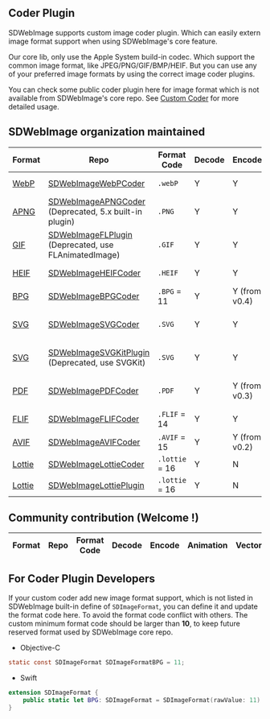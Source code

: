 ## Coder Plugin
SDWebImage supports custom image coder plugin. Which can easily extern image format support when using SDWebImage's core feature.

Our core lib, only use the Apple System build-in codec. Which support the common image format, like JPEG/PNG/GIF/BMP/HEIF. But you can use any of your preferred image formats by using the correct image coder plugins.

You can check some public coder plugin here for image format which is not available from SDWebImage's core repo. See [Custom Coder](https://github.com/rs/SDWebImage/wiki/Advanced-Usage#custom-coder-420) for more detailed usage.

## SDWebImage organization maintained
| Format | Repo | Format Code | Decode | Encode | Animation | Progressive | Thumbnail |
| --- | --- | --- | --- | --- | --- | --- | --- |
| [WebP](https://developers.google.com/speed/webp/) | [SDWebImageWebPCoder](https://github.com/SDWebImage/SDWebImageWebPCoder) | `.webP` | Y | Y | Y | Y | Y (from v0.4.0) |
| [APNG](https://en.wikipedia.org/wiki/APNG) | [SDWebImageAPNGCoder](https://github.com/SDWebImage/SDWebImageAPNGCoder) (Deprecated, 5.x built-in plugin) | `.PNG` | Y | Y | Y | Y | N |
| [GIF](https://en.wikipedia.org/wiki/GIF) | [SDWebImageFLPlugin](https://github.com/SDWebImage/SDWebImageFLPlugin) (Deprecated, use FLAnimatedImage) | `.GIF` | Y | Y | N | N | N |
| [HEIF](http://nokiatech.github.io/heif/) | [SDWebImageHEIFCoder](https://github.com/SDWebImage/SDWebImageHEIFCoder) | `.HEIF` | Y | Y | N | N | Y (from v0.7.0) |
| [BPG](https://bellard.org/bpg/) | [SDWebImageBPGCoder](https://github.com/SDWebImage/SDWebImageBPGCoder) | `.BPG` = 11 | Y | Y (from v0.4) | Y | N | N |
| [SVG](https://en.wikipedia.org/wiki/Scalable_Vector_Graphics) | [SDWebImageSVGCoder](https://github.com/SDWebImage/SDWebImageSVGCoder) | `.SVG` | Y | Y | N | N | Y (Vector from v1.4.0) |
| [SVG](https://en.wikipedia.org/wiki/Scalable_Vector_Graphics) | [SDWebImageSVGKitPlugin](https://github.com/SDWebImage/SDWebImageSVGKitPlugin) (Deprecated, use SVGKit) | `.SVG` | Y | Y | N | N | Y (Vector from v1.1.0) |
| [PDF](https://en.wikipedia.org/wiki/PDF) | [SDWebImagePDFCoder](https://github.com/SDWebImage/SDWebImagePDFCoder) | `.PDF` | Y | Y (from v0.3) | N | N | Y (Vector from v0.6.0) |
| [FLIF](https://flif.info/) | [SDWebImageFLIFCoder](https://github.com/SDWebImage/SDWebImageFLIFCoder) | `.FLIF` = 14 | Y | Y | Y | Y | N |
| [AVIF](https://aomediacodec.github.io/av1-avif) | [SDWebImageAVIFCoder](https://github.com/SDWebImage/SDWebImageAVIFCoder) | `.AVIF` = 15 | Y | Y (from v0.2) | N | N | N |
| [Lottie](https://airbnb.design/lottie/) | [SDWebImageLottieCoder](https://github.com/SDWebImage/SDWebImageLottieCoder) | `.lottie` = 16 | Y | N | Y | N | Y |
| [Lottie](https://airbnb.design/lottie/) | [SDWebImageLottiePlugin](https://github.com/SDWebImage/SDWebImageLottiePlugin) | `.lottie` = 16 | Y | N | Y | N | N (Vector) |

## Community contribution (Welcome !)
| Format | Repo | Format Code | Decode | Encode | Animation | Vector |
| ------ | ---- | ----------- | ------ | ------ | -------- | ------- |


## For Coder Plugin Developers

If your custom coder add new image format support, which is not listed in SDWebImage built-in define of `SDImageFormat`, you can define it and update the format code here. To avoid the format code conflict with others. The custom minimum format code should be larger than **10**, to keep future reserved format used by SDWebImage core repo.

+ Objective-C

```objectivec
static const SDImageFormat SDImageFormatBPG = 11;
```

+ Swift

```swift
extension SDImageFormat {
    public static let BPG: SDImageFormat = SDImageFormat(rawValue: 11)
}
```

